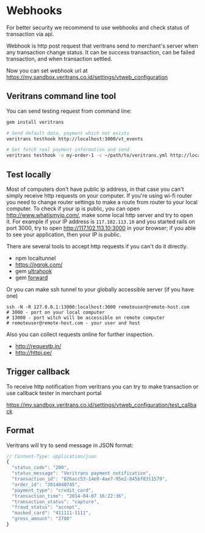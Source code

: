 # Webhooks

For better security we recommend to use webhooks and check status of transaction via api.

Webhook is http post request that veritrans send to merchant's server when any transaction change status.
It can be success transaction, can be failed transaction, and when transaction settled.

Now you can set webhook url at https://my.sandbox.veritrans.co.id/settings/vtweb_configuration

## Veritrans command line tool

You can send testing request from command line:

```bash
gem install veritrans

# Send default data, payment which not exists
veritrans testhook http://localhost:3000/vt_events

# Get fetch real payment information and send
veritrans testhook -o my-order-1 -c ~/path/to/veritrans.yml http://localhost:3000/vt_events
```

## Test locally

Most of computers don't have public ip address, in that case you can't simply receive http requests on your computer.
If you're using wi-fi router you need to change router settings to make a route from router to your local computer.
To check if your ip is public, you can open http://www.whatismyip.com/, make some local http server and try to open it.
For example if your IP address is `117.102.113.10` and you started rails on port 3000, try to open http://117.102.113.10:3000 in your browser;
if you able to see your application, then your IP is public.

There are several tools to accept http requests if you can't do it directly.

* npm localtunnel
* https://ngrok.com/
* gem [ultrahook](http://www.ultrahook.com/)
* gem [forward](https://forwardhq.com/)

Or you can make ssh tunnel to your globally accessible server (if you have one)

    ssh -N -R 127.0.0.1:13000:localhost:3000 remoteuser@remote-host.com
    # 3000 - port on your local computer
    # 13000 - port witch will be accessible on remote computer
    # remoteuser@remote-host.com - your user and host

Also you can collect requests online for further inspection.

* http://requestb.in/
* http://httpi.pe/


## Trigger callback

To receive http notification from veritrans you can try to make transaction or use callback tester in merchant portal

https://my.sandbox.veritrans.co.id/settings/vtweb_configuration/test_callback


## Format

Veritrans will try to send message in JSON format:

```js
// Content-Type: application/json
{
  "status_code": "200",
  "status_message": "Veritrans payment notification",
  "transaction_id": "826acc53-14e0-4ae7-95e2-845bf0311579",
  "order_id": "2014040745",
  "payment_type": "credit_card",
  "transaction_time": "2014-04-07 16:22:36",
  "transaction_status": "capture",
  "fraud_status": "accept",
  "masked_card": "411111-1111",
  "gross_amount": "2700"
}

```